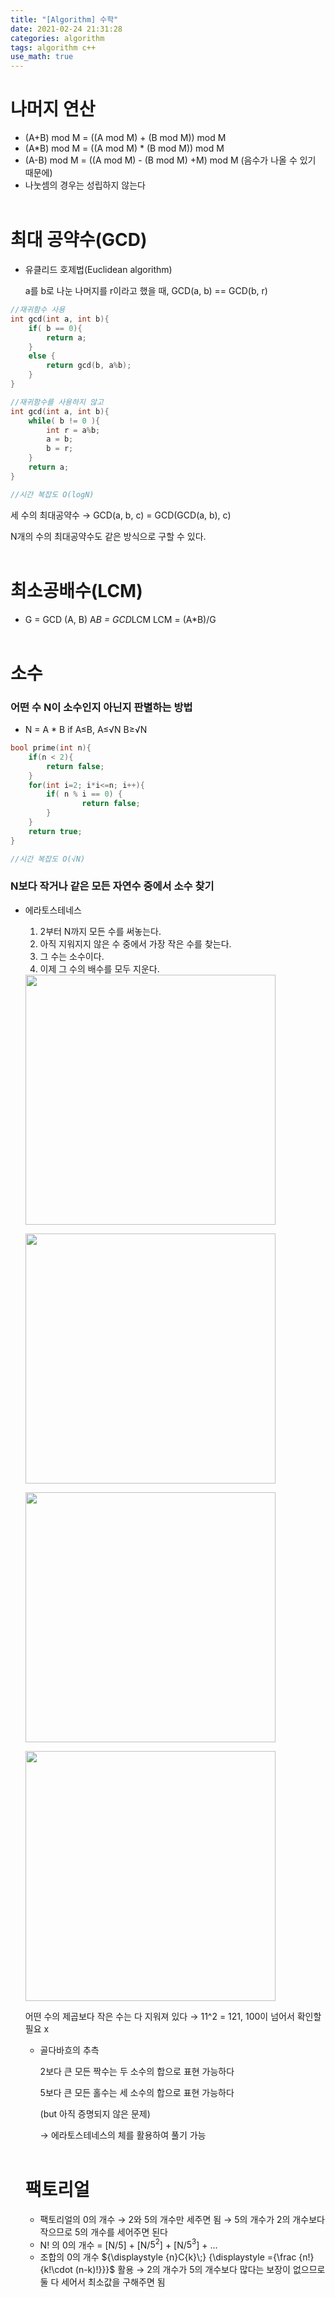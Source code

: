 ```yaml
---
title: "[Algorithm] 수학"
date: 2021-02-24 21:31:28
categories: algorithm
tags: algorithm c++ 
use_math: true
---
```

# 나머지 연산

- (A+B) mod M = ((A mod M) + (B mod M)) mod M
- (A*B) mod M = ((A mod M) * (B mod M)) mod M
- (A-B) mod M = ((A mod M) - (B mod M) +M) mod M   (음수가 나올 수 있기 때문에)
- 나눗셈의 경우는 성립하지 않는다<br><br>

# 최대 공약수(GCD)

- 유클리드 호제법(Euclidean algorithm)

    a를 b로 나눈 나머지를 r이라고 했을 때, GCD(a, b) == GCD(b, r)

```cpp
//재귀함수 사용
int gcd(int a, int b){
	if( b == 0){
		return a;
	}
	else {
		return gcd(b, a%b);
	}
}

//재귀함수를 사용하지 않고
int gcd(int a, int b){
	while( b != 0 ){
		int r = a%b;
		a = b;
		b = r;
	}
	return a;
}

//시간 복잡도 O(logN)
```

세 수의 최대공약수 → GCD(a, b, c) = GCD(GCD(a, b), c)

N개의 수의 최대공약수도 같은 방식으로 구할 수 있다.<br><br>

# 최소공배수(LCM)

- G = GCD (A, B)    A*B = GCD*LCM    LCM = (A*B)/G<br><br>

# 소수

### 어떤 수 N이 소수인지 아닌지 판별하는 방법

- N = A * B   if A≤B,  A≤√N  B≥√N

```cpp
bool prime(int n){
	if(n < 2){
		return false;
	}
	for(int i=2; i*i<=n; i++){
		if( n % i == 0) {
				return false;
		}
	}
	return true;
}

//시간 복잡도 O(√N)
```

### N보다 작거나 같은 모든 자연수 중에서 소수 찾기

- 에라토스테네스
    1. 2부터 N까지 모든 수를 써놓는다.
    2. 아직 지워지지 않은 수 중에서 가장 작은 수를 찾는다.
    3. 그 수는 소수이다.
    4. 이제 그 수의 배수를 모두 지운다.
    <img src=https://user-images.githubusercontent.com/67692759/108999629-e6ff2000-76e5-11eb-83b9-af595928a105.jpeg width="400" height="400">
    <p><img src=https://user-images.githubusercontent.com/67692759/108999472-b15a3700-76e5-11eb-833d-62ce8aa40d89.jpeg width="400" height="400"></p>
    <p><img src=https://user-images.githubusercontent.com/67692759/108999534-c767f780-76e5-11eb-908a-77f40be80d77.jpeg width="400" height="400"></p>
    <p><img src=https://user-images.githubusercontent.com/67692759/108999675-faaa8680-76e5-11eb-9a76-24561c13f875.jpeg width="400" height="400"><p>

   
    어떤 수의 제곱보다 작은 수는 다 지워져 있다 → 11^2  = 121,  100이 넘어서 확인할 필요 x

    - 골다바흐의 추측

        2보다 큰 모든 짝수는 두 소수의 합으로 표현 가능하다

        5보다 큰 모든 홀수는 세 소수의 합으로 표현 가능하다

        (but 아직 증명되지 않은 문제)

        → 에라토스테네스의 체를 활용하여 풀기 가능<br><br>

    # 팩토리얼

    - 팩토리얼의 0의 개수 → 2와 5의 개수만 세주면 됨 → 5의 개수가 2의 개수보다 작으므로 5의 개수를 세어주면 된다
    - N! 의 0의 개수 = [N/5] + [N/$5^2$] + [N/$5^3$] + ...
    - 조합의 0의 개수  ${\displaystyle {n}C{k}\;} {\displaystyle ={\frac {n!}{k!\cdot (n-k)!}}}$ 활용 → 2의 개수가 5의 개수보다 많다는 보장이 없으므로 둘 다 세어서 최소값을 구해주면 됨
